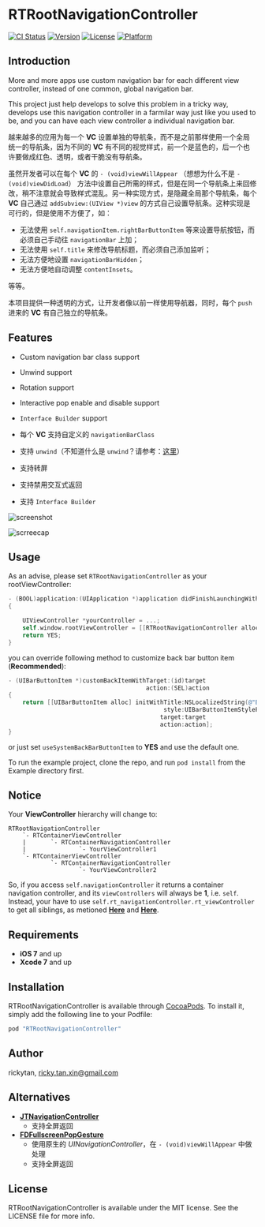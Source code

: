 # RTRootNavigationController

[![CI Status](http://img.shields.io/travis/rickytan/RTRootNavigationController.svg?style=flat)](https://travis-ci.org/rickytan/RTRootNavigationController)
[![Version](https://img.shields.io/cocoapods/v/RTRootNavigationController.svg?style=flat)](http://cocoapods.org/pods/RTRootNavigationController)
[![License](https://img.shields.io/cocoapods/l/RTRootNavigationController.svg?style=flat)](http://cocoapods.org/pods/RTRootNavigationController)
[![Platform](https://img.shields.io/cocoapods/p/RTRootNavigationController.svg?style=flat)](http://cocoapods.org/pods/RTRootNavigationController)

## Introduction
More and more apps use custom navigation bar for each different view controller, instead of one common, global navigation bar.

This project just help develops to solve this problem in a tricky way, develops use this navigation controller in a farmilar way just like you used to be, and you can have each view controller a individual navigation bar.

越来越多的应用为每一个 **VC** 设置单独的导航条，而不是之前那样使用一个全局统一的导航条，因为不同的 **VC** 有不同的视觉样式，前一个是蓝色的，后一个也许要做成红色、透明，或者干脆没有导航条。

虽然开发者可以在每个 **VC** 的 `- (void)viewWillAppear` （想想为什么不是 `- (void)viewDidLoad`） 方法中设置自己所需的样式，但是在同一个导航条上来回修改，稍不注意就会导致样式混乱。另一种实现方式，是隐藏全局那个导航条，每个 **VC** 自己通过 `addSubview:(UIView *)view` 的方式自己设置导航条。这种实现是可行的，但是使用不方便了，如：
- 无法使用 `self.navigationItem.rightBarButtonItem` 等来设置导航按钮，而必须自己手动往 `navigationBar` 上加；
- 无法使用 `self.title` 来修改导航标题，而必须自己添加监听；
- 无法方便地设置 `navigationBarHidden`；
- 无法方便地自动调整 `contentInsets`。

等等。

本项目提供一种透明的方式，让开发者像以前一样使用导航器，同时，每个 `push` 进来的 **VC** 有自己独立的导航条。

## Features

* Custom navigation bar class support
* Unwind support
* Rotation support
* Interactive pop enable and disable support
* `Interface Builder` support

* 每个 **VC** 支持自定义的 `navigationBarClass`
* 支持 `unwind`（不知道什么是 `unwind`？请参考：[这里](https://developer.apple.com/library/ios/technotes/tn2298/_index.html)）
* 支持转屏
* 支持禁用交互式返回
* 支持 `Interface Builder`

![screenshot](./ScreenShot/1.png)

![scrreecap](./ScreenShot/2.gif)

## Usage

As an advise, please set `RTRootNavigationController` as your rootViewController:

```objective-c
- (BOOL)application:(UIApplication *)application didFinishLaunchingWithOptions:(NSDictionary *)launchOptions
{

    UIViewController *yourController = ...;
    self.window.rootViewController = [[RTRootNavigationController alloc] initWithRootViewController:yourController];
    return YES;
}
```

you can override following method to customize back bar button item (**Recommended**):

```objective-c
- (UIBarButtonItem *)customBackItemWithTarget:(id)target
                                       action:(SEL)action
{
    return [[UIBarButtonItem alloc] initWithTitle:NSLocalizedString(@"Back", nil)
                                            style:UIBarButtonItemStylePlain
                                           target:target
                                           action:action];
}
```

or just set `useSystemBackBarButtonItem` to **YES** and use the default one.

To run the example project, clone the repo, and run `pod install` from the Example directory first.

## __Notice__

Your **ViewController** hierarchy will change to:
```
RTRootNavigationController
    `- RTContainerViewController
    |       `- RTContainerNavigationController
    |               `- YourViewController1
    `- RTContainerViewController
            `- RTContainerNavigationController
                    `- YourViewController2
```
So, if you access `self.navigationController` it returns a container navigation controller, and its `viewControllers` will always be **1**, i.e. `self`. Instead, your have to use `self.rt_navigationController.rt_viewController` to get all siblings, as metioned **[Here](https://github.com/rickytan/RTRootNavigationController/blob/master/RTRootNavigationController/Classes/UIViewController%2BRTRootNavigationController.h#L36)** and **[Here](https://github.com/rickytan/RTRootNavigationController/blob/master/RTRootNavigationController/Classes/RTRootNavigationController.h#L81)**.

## Requirements

* **iOS 7** and up
* **Xcode 7** and up

## Installation

RTRootNavigationController is available through [CocoaPods](http://cocoapods.org). To install
it, simply add the following line to your Podfile:

```ruby
pod "RTRootNavigationController"
```

## Author

rickytan, ricky.tan.xin@gmail.com

## Alternatives

- [**JTNavigationController**](https://github.com/JNTian/JTNavigationController)
  - 支持全屏返回
- [**FDFullscreenPopGesture**](https://github.com/forkingdog/FDFullscreenPopGesture)
  - 使用原生的 *UINavigationController*，在 `- (void)viewWillAppear` 中做处理
  - 支持全屏返回

## License

RTRootNavigationController is available under the MIT license. See the LICENSE file for more info.
